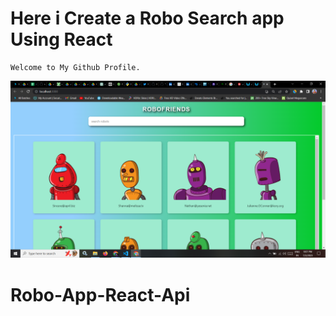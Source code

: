 # Here i Create a Robo Search app Using React
```
Welcome to My Github Profile.
```
![image](https://github.com/ParagUnhale1998/Robo-App-React-Api/blob/main/Thumbnail.png)
# Robo-App-React-Api
